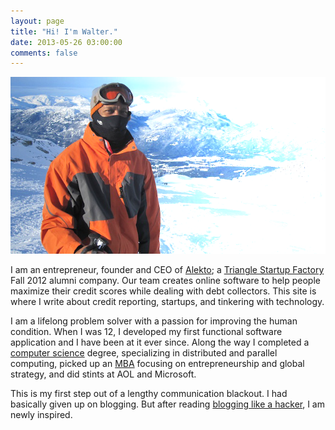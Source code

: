 ```yaml
---
layout: page
title: "Hi! I'm Walter."
date: 2013-05-26 03:00:00
comments: false
---
```


![](/images/blackcomb.png)

I am an entrepreneur, founder and CEO of [Alekto][1]; a [Triangle Startup Factory][2] Fall 2012 alumni company. Our team creates online software to help people maximize their credit scores while dealing with debt collectors.  This site is where I write about credit reporting, startups, and tinkering with technology.

I am a lifelong problem solver with a passion for improving the human condition.  When I was 12, I developed my first functional software application and I have been at it ever since.  Along the way I completed a [computer science][3] degree, specializing in distributed and parallel computing, picked up an [MBA][4] focusing on entrepreneurship and global strategy, and did stints at AOL and Microsoft.

This is my first step out of a lengthy communication blackout.  I had basically given up on blogging. But after reading [blogging like a hacker][5], I am newly inspired.

[1]: http://alekto.co
[2]: http://trianglestartupfactory.com
[3]: http://www.cs.gmu.edu/
[4]: http://som.gmu.edu/emba/
[5]: http://tom.preston-werner.com/2008/11/17/blogging-like-a-hacker.html